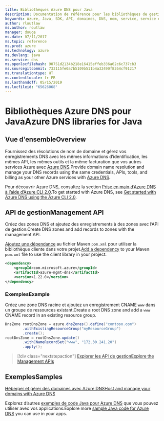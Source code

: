 ```yaml
---
title: Bibliothèques Azure DNS pour Java
description: Documentation de référence pour les bibliothèques de gestion Azure DNS Java
keywords: Azure, Java, SDK, API, domaines, DNS, nom, service, service de nom de domaine
author: rloutlaw
ms.author: routlaw
manager: douge
ms.date: 07/11/2017
ms.topic: reference
ms.prod: azure
ms.technology: azure
ms.devlang: java
ms.service: dns
ms.openlocfilehash: 90751d2134b218e16415effeb336a62c6c737cb3
ms.sourcegitcommit: 733115fe0a7b5109b511b4a32490f8264cf91217
ms.translationtype: HT
ms.contentlocale: fr-FR
ms.lasthandoff: 05/15/2019
ms.locfileid: "65626068"
---
```

# <a name="azure-dns-libraries-for-java"></a><span data-ttu-id="b4487-104">Bibliothèques Azure DNS pour Java</span><span class="sxs-lookup"><span data-stu-id="b4487-104">Azure DNS libraries for Java</span></span>

## <a name="overview"></a><span data-ttu-id="b4487-105">Vue d'ensemble</span><span class="sxs-lookup"><span data-stu-id="b4487-105">Overview</span></span>

<span data-ttu-id="b4487-106">Fournissez des résolutions de nom de domaine et gérez vos enregistrements DNS avec les mêmes informations d’identification, les mêmes API, les mêmes outils et la même facturation que vos autres services Azure avec [Azure DNS](/azure/dns/dns-overview).</span><span class="sxs-lookup"><span data-stu-id="b4487-106">Provide domain name resolution and manage your DNS records using the same credentials, APIs, tools, and billing as your other Azure services with [Azure DNS](/azure/dns/dns-overview).</span></span>

<span data-ttu-id="b4487-107">Pour découvrir Azure DNS, consultez la section [Prise en main d’Azure DNS à l’aide d’Azure CLI 2.0](/azure/dns/dns-getstarted-cli).</span><span class="sxs-lookup"><span data-stu-id="b4487-107">To get started with Azure DNS, see [Get started with Azure DNS using the Azure CLI 2.0](/azure/dns/dns-getstarted-cli).</span></span>

## <a name="management-api"></a><span data-ttu-id="b4487-108">API de gestion</span><span class="sxs-lookup"><span data-stu-id="b4487-108">Management API</span></span>

<span data-ttu-id="b4487-109">Créez des zones DNS et ajoutez des enregistrements à des zones avec l’API de gestion.</span><span class="sxs-lookup"><span data-stu-id="b4487-109">Create DNS zones and add records to zones with the management API.</span></span>

<span data-ttu-id="b4487-110">[Ajoutez une dépendance](https://maven.apache.org/guides/getting-started/index.html#How_do_I_use_external_dependencies) au fichier Maven `pom.xml` pour utiliser la bibliothèque cliente dans votre projet.</span><span class="sxs-lookup"><span data-stu-id="b4487-110">[Add a dependency](https://maven.apache.org/guides/getting-started/index.html#How_do_I_use_external_dependencies) to your Maven `pom.xml` file to use the client library in your project.</span></span>

```XML
<dependency>
    <groupId>com.microsoft.azure</groupId>
    <artifactId>azure-mgmt-dns</artifactId>
    <version>1.22.0</version>
</dependency>
```   

### <a name="example"></a><span data-ttu-id="b4487-111">Exemples</span><span class="sxs-lookup"><span data-stu-id="b4487-111">Example</span></span>

<span data-ttu-id="b4487-112">Créez une zone DNS racine et ajoutez un enregistrement CNAME `www` dans un groupe de ressources existant.</span><span class="sxs-lookup"><span data-stu-id="b4487-112">Create a root DNS zone and add a `www` CNAME record in an existing resource group.</span></span>

```java
DnsZone rootDnsZone = azure.dnsZones().define("contoso.com")
        .withExistingResourceGroup("myResourceGroup")
        .create();
rootDnsZone = rootDnsZone.update()
        .withCNameRecordSet("www", "172.30.241.20")
        .apply();
```

> [!div class="nextstepaction"]
> [<span data-ttu-id="b4487-113">Explorer les API de gestion</span><span class="sxs-lookup"><span data-stu-id="b4487-113">Explore the Management APIs</span></span>](/java/api/overview/azure/dns/management)

## <a name="samples"></a><span data-ttu-id="b4487-114">Exemples</span><span class="sxs-lookup"><span data-stu-id="b4487-114">Samples</span></span>

[<span data-ttu-id="b4487-115">Héberger et gérer des domaines avec Azure DNS</span><span class="sxs-lookup"><span data-stu-id="b4487-115">Host and manage your domains with Azure DNS</span></span>](https://github.com/Azure-Samples/dns-java-host-and-manage-your-domains)

<span data-ttu-id="b4487-116">Explorez d’autres [exemples de code Java pour Azure DNS](https://azure.microsoft.com/resources/samples/?platform=java&term=dns) que vous pouvez utiliser avec vos applications.</span><span class="sxs-lookup"><span data-stu-id="b4487-116">Explore more [sample Java code for Azure DNS](https://azure.microsoft.com/resources/samples/?platform=java&term=dns) you can use in your apps.</span></span>

<!---Loc Comment: Please, refer to conversation section to check the issue. Thanks.--->

